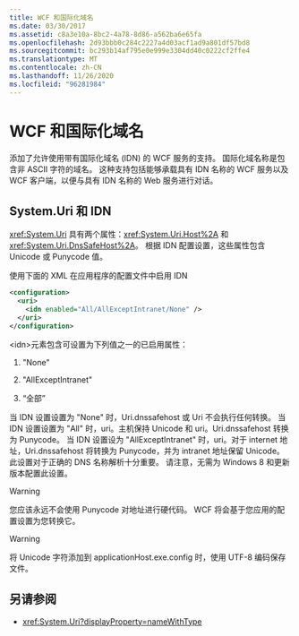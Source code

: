 ```yaml
---
title: WCF 和国际化域名
ms.date: 03/30/2017
ms.assetid: c8a3e10a-8bc2-4a78-8d86-a562ba6e65fa
ms.openlocfilehash: 2d93bbb0c284c2227a4d03acf1ad9a801df57bd8
ms.sourcegitcommit: bc293b14af795e0e999e3304dd40c0222cf2ffe4
ms.translationtype: MT
ms.contentlocale: zh-CN
ms.lasthandoff: 11/26/2020
ms.locfileid: "96281984"
---
```

# <a name="wcf-and-internationalized-domain-names"></a>WCF 和国际化域名

添加了允许使用带有国际化域名 (IDN) 的 WCF 服务的支持。 国际化域名称是包含非 ASCII 字符的域名。 这种支持包括能够承载具有 IDN 名称的 WCF 服务以及 WCF 客户端，以便与具有 IDN 名称的 Web 服务进行对话。  
  
## <a name="systemuri-and-idn"></a>System.Uri 和 IDN  

 <xref:System.Uri> 具有两个属性：<xref:System.Uri.Host%2A> 和 <xref:System.Uri.DnsSafeHost%2A>。 根据 IDN 配置设置，这些属性包含 Unicode 或 Punycode 值。  
  
 使用下面的 XML 在应用程序的配置文件中启用 IDN  
  
```xml  
<configuration>  
  <uri>  
    <idn enabled="All/AllExceptIntranet/None" />  
  </uri>  
</configuration>  
```  
  
 \<idn>元素包含可设置为下列值之一的已启用属性：  
  
1. "None"  
  
2. "AllExceptIntranet"  
  
3. “全部”  
  
 当 IDN 设置设置为 "None" 时，Uri.dnssafehost 或 Uri 不会执行任何转换。 当 IDN 设置设置为 "All" 时，uri。主机保持 Unicode 和 uri。Uri.dnssafehost 转换为 Punycode。 当 IDN 设置设为 "AllExceptIntranet" 时，uri。对于 internet 地址，Uri.dnssafehost 将转换为 Punycode，并为 intranet 地址保留 Unicode。 此设置对于正确的 DNS 名称解析十分重要。 请注意，无需为 Windows 8 和更新版本配置此设置。  
  
> [!WARNING]
> 您应该永远不会使用 Punycode 对地址进行硬代码。 WCF 将会基于您应用的配置设置为您转换它。  
  
> [!WARNING]
> 将 Unicode 字符添加到 applicationHost.exe.config 时，使用 UTF-8 编码保存文件。  
  
## <a name="see-also"></a>另请参阅

- <xref:System.Uri?displayProperty=nameWithType>
